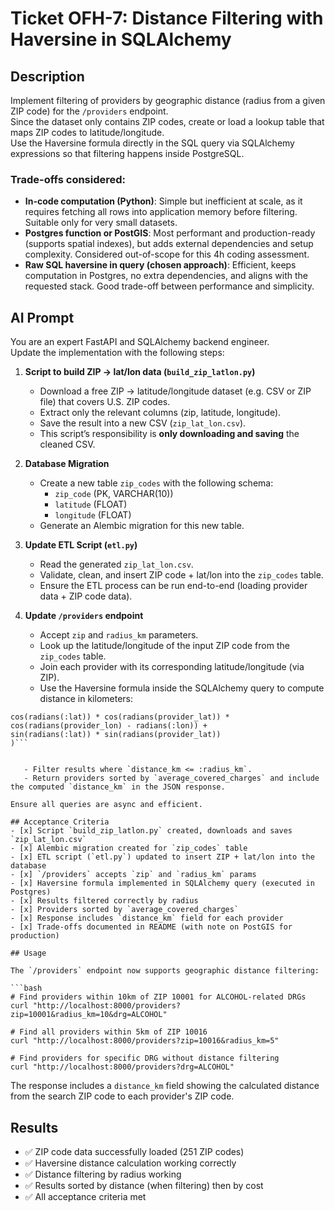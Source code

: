 # Ticket OFH-7: Distance Filtering with Haversine in SQLAlchemy

## Description
Implement filtering of providers by geographic distance (radius from a given ZIP code) for the `/providers` endpoint.  
Since the dataset only contains ZIP codes, create or load a lookup table that maps ZIP codes to latitude/longitude.  
Use the Haversine formula directly in the SQL query via SQLAlchemy expressions so that filtering happens inside PostgreSQL.  

### Trade-offs considered:
- **In-code computation (Python)**: Simple but inefficient at scale, as it requires fetching all rows into application memory before filtering. Suitable only for very small datasets.  
- **Postgres function or PostGIS**: Most performant and production-ready (supports spatial indexes), but adds external dependencies and setup complexity. Considered out-of-scope for this 4h coding assessment.  
- **Raw SQL haversine in query (chosen approach)**: Efficient, keeps computation in Postgres, no extra dependencies, and aligns with the requested stack. Good trade-off between performance and simplicity.  

## AI Prompt
You are an expert FastAPI and SQLAlchemy backend engineer.  
Update the implementation with the following steps:

1. **Script to build ZIP → lat/lon data (`build_zip_latlon.py`)**  
   - Download a free ZIP → latitude/longitude dataset (e.g. CSV or ZIP file) that covers U.S. ZIP codes.  
   - Extract only the relevant columns (zip, latitude, longitude).  
   - Save the result into a new CSV (`zip_lat_lon.csv`).  
   - This script’s responsibility is **only downloading and saving** the cleaned CSV.  

2. **Database Migration**  
   - Create a new table `zip_codes` with the following schema:  
     - `zip_code` (PK, VARCHAR(10))  
     - `latitude` (FLOAT)  
     - `longitude` (FLOAT)  
   - Generate an Alembic migration for this new table.  

3. **Update ETL Script (`etl.py`)**  
   - Read the generated `zip_lat_lon.csv`.  
   - Validate, clean, and insert ZIP code + lat/lon into the `zip_codes` table.  
   - Ensure the ETL process can be run end-to-end (loading provider data + ZIP code data).  

4. **Update `/providers` endpoint**  
   - Accept `zip` and `radius_km` parameters.  
   - Look up the latitude/longitude of the input ZIP code from the `zip_codes` table.  
   - Join each provider with its corresponding latitude/longitude (via ZIP).  
   - Use the Haversine formula inside the SQLAlchemy query to compute distance in kilometers:  


```distance_km = 6371 * acos(
cos(radians(:lat)) * cos(radians(provider_lat)) *
cos(radians(provider_lon) - radians(:lon)) +
sin(radians(:lat)) * sin(radians(provider_lat))
)```


   - Filter results where `distance_km <= :radius_km`.  
   - Return providers sorted by `average_covered_charges` and include the computed `distance_km` in the JSON response.  

Ensure all queries are async and efficient.

## Acceptance Criteria
- [x] Script `build_zip_latlon.py` created, downloads and saves `zip_lat_lon.csv`  
- [x] Alembic migration created for `zip_codes` table  
- [x] ETL script (`etl.py`) updated to insert ZIP + lat/lon into the database  
- [x] `/providers` accepts `zip` and `radius_km` params  
- [x] Haversine formula implemented in SQLAlchemy query (executed in Postgres)  
- [x] Results filtered correctly by radius  
- [x] Providers sorted by `average_covered_charges`  
- [x] Response includes `distance_km` field for each provider  
- [x] Trade-offs documented in README (with note on PostGIS for production)

## Usage

The `/providers` endpoint now supports geographic distance filtering:

```bash
# Find providers within 10km of ZIP 10001 for ALCOHOL-related DRGs
curl "http://localhost:8000/providers?zip=10001&radius_km=10&drg=ALCOHOL"

# Find all providers within 5km of ZIP 10016
curl "http://localhost:8000/providers?zip=10016&radius_km=5"

# Find providers for specific DRG without distance filtering
curl "http://localhost:8000/providers?drg=ALCOHOL"
```

The response includes a `distance_km` field showing the calculated distance from the search ZIP code to each provider's ZIP code.

## Results

- ✅ ZIP code data successfully loaded (251 ZIP codes)
- ✅ Haversine distance calculation working correctly
- ✅ Distance filtering by radius working
- ✅ Results sorted by distance (when filtering) then by cost
- ✅ All acceptance criteria met  